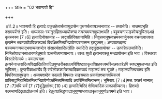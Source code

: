 +++
title = "02 भवाप्ययौ हि"

+++
  
  
॥11.2॥ भवाप्ययौ हि इत्यादेः प्रकृतहेत्वर्थत्वव्युदासेन
पृथगर्थत्वव्यञ्जनायाह -- तथाचेति। सप्तमप्रभृति दशमपर्यन्तं इति। भाष्यकारः
स्वानुसंहिताध्यायोक्त्या तत्रत्यवचनमुपलक्षयति। बहुवचनासङ्कोचसूचितम्अहं
कृत्स्नस्य \[7।6\] इत्यादिनोक्तमाह -- त्वद्व्यतिरिक्तानामिति।
निवृत्तमानुषत्वभ्रमस्यार्जुनस्य वचनत्वात्त्वत्तः इत्यनेन
भवाप्ययौपयिकरूपत्वं विवक्षितमित्यभिप्रायेणपरमात्मन इत्युक्तम्।
अप्ययशब्दस्य पञ्चम्यनन्वयाद्भवाप्ययशब्देन संसारमोक्षादिप्रतीतिः स्यादिति
तद्व्युदासायोक्तं -- उत्पत्तिप्रलयाविति। निमित्तोपादानसाधारणहेतुमात्रे
पञ्चमीत्यप्ययान्वयः। त्वत्तः श्रुतौ इत्यन्वयस्तु मन्दप्रयोजन इति भावः।
विस्तरशः विस्तरेणेत्यर्थः। कमलपत्राक्ष
इत्यनेनान्तरादित्यविद्यादिप्रतिपादितपुण्डरीकाक्षत्वविशिष्टाप्राकृतविग्रहवत्त्वमस्मिन्नवतारेऽपि
स्पष्टमुपलभ्यत इति सूचितम्। पुण्डरीकाक्षस्यैव हि
सर्वलोककामेशत्वादिकमव्ययं माहात्म्यं तत्र श्रूयते। माहात्म्यमित्यत्रतव
इति विपरिणतानुषङ्गः। अव्ययशब्देन कालतो विषयतः सङ्ख्यातः
प्रकर्षतश्चानवधिकत्वं
प्राक्सिद्धमिहाभिप्रेतमित्यभिप्रायेणोक्तंनित्यमित्यादि
अपरिमितमित्यन्तम्। भूमिरापः \[7।4\]मत्तः परतरं नान्यत् \[7।7\]मयि सर्वं
\[7।7\]बुद्धिर्ज्ञानम् \[10।4\] इत्यादिभिरिदं शेषित्वादिकं
प्राक्प्रपञ्चितम्। हिशब्दो वक्ष्यमाणदिदृक्षाद्योतनार्थ इति।
हेतुत्वप्रसिद्ध्याद्यानुगुण्याभावात्प्रकृतानुगुणोऽयमर्थ इति भावः।  
  
